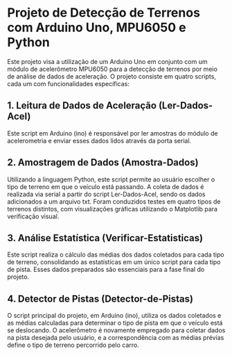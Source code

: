 # Projeto de Detecção de Terrenos com Arduino Uno, MPU6050 e Python

Este projeto visa a utilização de um Arduino Uno em conjunto com um módulo de acelerômetro MPU6050 para a detecção de terrenos por meio de análise de dados de aceleração. O projeto consiste em quatro scripts, cada um com funcionalidades específicas:

## 1. Leitura de Dados de Aceleração (Ler-Dados-Acel)
Este script em Arduino (ino) é responsável por ler amostras do módulo de acelerometria e enviar esses dados lidos através da porta serial.

## 2. Amostragem de Dados (Amostra-Dados)
Utilizando a linguagem Python, este script permite ao usuário escolher o tipo de terreno em que o veículo está passando. A coleta de dados é realizada via serial a partir do script Ler-Dados-Acel, sendo os dados adicionados a um arquivo txt. Foram conduzidos testes em quatro tipos de terrenos distintos, com visualizações gráficas utilizando o Matplotlib para verificação visual.

## 3. Análise Estatística (Verificar-Estatisticas)
Este script realiza o cálculo das médias dos dados coletados para cada tipo de terreno, consolidando as estatísticas em um único script para cada tipo de pista. Esses dados preparados são essenciais para a fase final do projeto.

## 4. Detector de Pistas (Detector-de-Pistas)
O script principal do projeto, em Arduino (ino), utiliza os dados coletados e as médias calculadas para determinar o tipo de pista em que o veículo está se deslocando. O acelerômetro é novamente empregado para coletar dados na pista desejada pelo usuário, e a correspondência com as médias prévias define o tipo de terreno percorrido pelo carro.